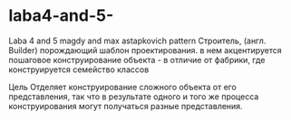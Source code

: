 # laba4-and-5-
Laba 4 and 5 magdy and max astapkovich
pattern
Строитель, (англ. Builder) порождающий шаблон проектирования. в нем акцентируется 
пошаговое конструирование объекта - в отличие от фабрики, где конструируется семейство
классов

Цель
Отделяет конструирование сложного объекта от его представления, так что в
результате одного и того же процесса конструирования могут получаться 
разные представления.
